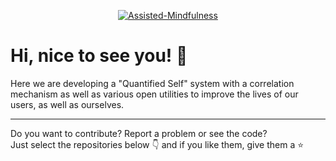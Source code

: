 <p align="center"> 
  <a href="https://github.com/Assisted-Mindfulness">
    <img src="https://user-images.githubusercontent.com/5102591/160506340-f33ae679-46c2-4895-95f8-5a4ea4fee6fc.png" alt="Assisted-Mindfulness" />
  </a>
</p>


<!--
<p align="center"> 
  <a href="https://github.com/Assisted-Mindfulness">
    <img src="https://raw.githubusercontent.com/Assisted-Mindfulness/.github/master/header-image.svg" alt="Assisted-Mindfulness" height="300px" />
  </a>
</p>
-->

# Hi, nice to see you! 👋

Here we are developing a "Quantified Self" system with a correlation mechanism as well as various open utilities to improve the lives of our users, as well as ourselves.


----
Do you want to contribute? Report a problem or see the code?   
Just select the repositories below 👇 and if you like them, give them a ⭐
